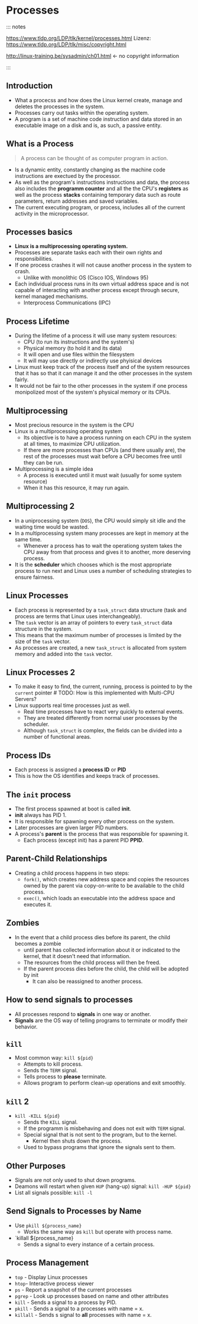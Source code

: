 # Processes

::: notes 

https://www.tldp.org/LDP/tlk/kernel/processes.html
Lizenz: https://www.tldp.org/LDP/tlk/misc/copyright.html

http://linux-training.be/sysadmin/ch01.html <- no copyright information

:::

## Introduction 

- What a procecss and how does the Linux kernel create, manage and deletes 
  the processes in the system.
- Processes carry out tasks within the operating system.
- A program is a set of machine code instruction and data stored in an 
  executable image on a disk and is, as such, a passive entity.

## What is a Process

> A process can be thought of as computer program in action.

- Is a dynamic entity, constantly changing as the machine code instructions
  are exectued by the processor.
- As well as the program's instructions instructions and data, the process
  also includes the **programm counter** and all the the CPU's **registers**
  as well as the process **stacks** containing temporary data such as route 
  parameters, return addresses and saved variables.
- The current executing program, or process, includes all of the current
  activity in the microprocessor.

## Processes basics

- **Linux is a multiprocessing operating system.**
- Processes are separate tasks each with their own rights and responsibilities.
- If one process crashes it will not cause another process in the system to 
  crash.
  - Unlike with monolithic OS (Cisco IOS, Windows 95)
- Each individual process runs in its own virtual address space and is not
  capable of interacting with another process except through secure, kernel
  managed mechanisms.
  - Interprocess Communications (IPC)

## Process Lifetime

- During the lifetime of a process it will use many system resources:
  - CPU (to run its instructions and the system's)
  - Physical memory (to hold it and its data)
  - It will open and use files within the filesystem
  - It will may use directly or indirectly use phyisical devices
- Linux must keep track of the process itself and of the system resources that
  it has so that it can manage it and the other processes in the system fairly.
- It would not be fair to the other processes in the system if one process
  monipolized most of the system's physical memory or its CPUs.

## Multiprocessing

- Most precious resource in the system is the CPU
- Linux is a multiprocessing operating system
  - Its objective is to have a process running on each CPU in the system at all
    times, to maximize CPU utilization.
  - If there are more processes than CPUs (and there usually are), the rest of
    the processes must wait before a CPU becomes free until they can be run.
- Multiprocessing is a simple idea
  - A process is executed until it must wait (usually for some system resource)
  - When it has this resource, it may run again.

## Multiprocessing 2

- In a uniprocessing system (`DOS`), the CPU would simply sit idle and the 
  waiting time would be wasted.
- In a multiprocessing system many processes are kept in memory at the same
  time.
  - Whenever a process has to wait the operationg system takes the CPU away
    from that process and gives it to another, more deserving process.
- It is the **scheduler** which chooses which is the most appropriate process
  to run next and Linux uses a number of scheduling strategies to ensure 
  fairness.

## Linux Processes

- Each process is represented by a `task_struct` data structure (task and 
  process are terms that Linux uses interchangeably).
- The `task` vector is an array of pointers to every `task_struct` data 
  structure in the system.
- This means that the maximum number of processes is limited by the size of
  the `task` vector.
- As processes are created, a new `task_struct` is allocated from system memory
  and added into the `task` vector.

## Linux Processes 2

- To make it easy to find, the current, running, process is pointed to by the
  `current` pointer  # TODO: How is this implemented with Multi-CPU Servers?
- Linux supports real time processes just as well.
  - Real time processes have to react very quickly to external events.
  - They are treated differently from normal user processes by the scheduler.
  - Although `task_struct` is complex, the fields can be divided into a number
    of functional areas.

## Process IDs

- Each process is assigned a **process ID** or **PID**
- This is how the OS identifies and keeps track of processes.

## The `init` process

- The first process spawned at boot is called __init__.
- __init__ always has PID 1.
- It is responsible for spawning every other process on the system.
- Later processes are given larger PID numbers.
- A process's __parent__ is the process that was responsible for spawning it.
  - Each process (except init) has a parent PID __PPID__.

## Parent-Child Relationships

- Creating a child process happens in two steps:
  - `fork()`, which creates new address space and copies the resources owned by
    the parent via copy-on-write to be available to the child process.
  - `exec()`, which loads an executable into the address space and executes it.

## Zombies

- In the event that a child process dies before its parent, the child becomes a
  zombie
  - until parent has collected information about it or indicated to the kernel,
    that it doesn't need that information.
  - The resources from the child process will then be freed.
  - If the parent process dies before the child, the child will be adopted by
    init
    - It can also be reassigned to another process.

## How to send signals to processes

- All processes respond to __signals__ in one way or another.
- __Signals__ are the OS way of telling programs to terminate or modify their
  behavior.

## `kill`

- Most common way: `kill ${pid}`
  - Attempts to kill process.
  - Sends the `TERM` signal.
  - Tells process to **please** terminate.
  - Allows program to perform clean-up operations and exit smoothly.

## `kill` 2

- `kill -KILL ${pid}`
  - Sends the `KILL` signal.
  - If the programm is misbehaving and does not exit with `TERM` signal.
  - Special signal that is not sent to the program, but to the kernel.
    - Kernel then shuts down the process.
  - Used to bypass programs that ignore the signals sent to them.

## Other Purposes

- Signals are not only used to shut down programs.
- Deamons will restart when given `HUP` (hang-up) signal: `kill -HUP ${pid}`
- List all signals possible: `kill -l`

## Send Signals to Processes by Name

- Use `pkill ${process_name}`
  - Works the same way as `kill` but operate with process name.
- `killall ${process_name}
  - Sends a signal to every instance of a certain process.

## Process Management

- `top` - Display Linux processes
- `htop`- Interactive process viewer
- `ps` - Report a snapshot of the current processes
- `pgrep` - Look up processes based on name and other attributes
- `kill` - Sends a signal to a process by PID.
- `pkill` - Sends a signal to a processes with name = x.
- `killall` - Sends s signal to **all** processes with name = x.
